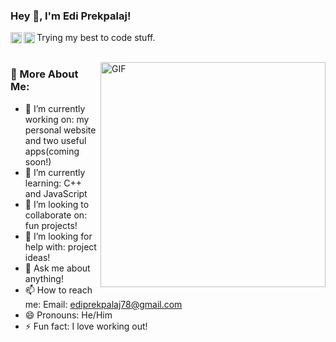 ### Hey 👋, I'm Edi Prekpalaj!
<a href=https://www.linkedin.com/in/edi-prekpalaj-488894208/><img align='left' alt="linkedin" src="https://raw.githubusercontent.com/rahul-jha98/rahul-jha98/561d474902b59c7429ec22bb73e225696c27b202/assets/linkedin.svg" height='18px'/></a>
<a href='https://twitter.com/ebreezoo/'><img align='left' alt="twitter" src="https://raw.githubusercontent.com/rahul-jha98/rahul-jha98/561d474902b59c7429ec22bb73e225696c27b202/assets/twitter.svg" height='18px'/></a>



Trying my best to code stuff. 
<br/>
<br/>

<img align="right" alt="GIF" src="https://raw.githubusercontent.com/rahul-jha98/rahul-jha98/main/techstack.gif" width="360px"/>
  
### 🧐 More About Me:

- 🔭 I’m currently working on: my personal website and two useful apps(coming soon!)
- 🌱 I’m currently learning: C++ and JavaScript
- 👯 I’m looking to collaborate on: fun projects! 
- 🤔 I’m looking for help with: project ideas!
- 💬 Ask me about anything!
- 📫 How to reach me: Email: ediprekpalaj78@gmail.com
- 😄 Pronouns: He/Him
- ⚡ Fun fact: I love working out! 

<br>

